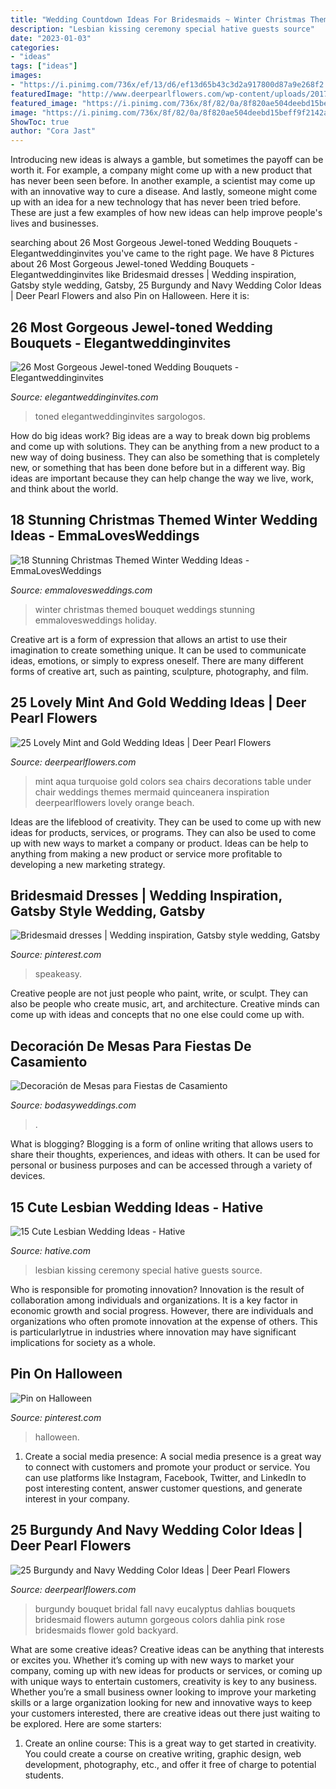 ```yaml
---
title: "Wedding Countdown Ideas For Bridesmaids ~ Winter Christmas Themed Bouquet Weddings Stunning Emmalovesweddings Holiday"
description: "Lesbian kissing ceremony special hative guests source"
date: "2023-01-03"
categories:
- "ideas"
tags: ["ideas"]
images:
- "https://i.pinimg.com/736x/ef/13/d6/ef13d65b43c3d2a917800d87a9e268f2.jpg"
featuredImage: "http://www.deerpearlflowers.com/wp-content/uploads/2017/04/fall-bridal-bouquet-with-eucalyptus-and-burgundy-dahlias.jpg"
featured_image: "https://i.pinimg.com/736x/8f/82/0a/8f820ae504deebd15beff9f2142ad203--gatsby-style-weddings-great-gatsby-wedding.jpg"
image: "https://i.pinimg.com/736x/8f/82/0a/8f820ae504deebd15beff9f2142ad203--gatsby-style-weddings-great-gatsby-wedding.jpg"
ShowToc: true
author: "Cora Jast"
---
```



Introducing new ideas is always a gamble, but sometimes the payoff can be worth it. For example, a company might come up with a new product that has never been seen before. In another example, a scientist may come up with an innovative way to cure a disease. And lastly, someone might come up with an idea for a new technology that has never been tried before. These are just a few examples of how new ideas can help improve people's lives and businesses.

	

		
searching about 26 Most Gorgeous Jewel-toned Wedding Bouquets - Elegantweddinginvites you've came to the right page. We have 8 Pictures about 26 Most Gorgeous Jewel-toned Wedding Bouquets - Elegantweddinginvites like Bridesmaid dresses | Wedding inspiration, Gatsby style wedding, Gatsby, 25 Burgundy and Navy Wedding Color Ideas | Deer Pearl Flowers and also Pin on Halloween. Here it is:
		
    
## 26 Most Gorgeous Jewel-toned Wedding Bouquets - Elegantweddinginvites

<img loading=lazy src="https://www.elegantweddinginvites.com/wedding-blog/wp-content/uploads/2015/12/fall-wedding-colored-jewel-tone-wedding-bouquets.jpg" onerror="this.onerror=null;this.src='https://tse1.mm.bing.net/th?id=OIP.JGoWjl2cLYAM8ERxiscTCgHaLH&amp;pid=15.1';" alt="26 Most Gorgeous Jewel-toned Wedding Bouquets - Elegantweddinginvites">

_Source: elegantweddinginvites.com_

>toned elegantweddinginvites sargologos. 

	

How do big ideas work?
Big ideas are a way to break down big problems and come up with solutions. They can be anything from a new product to a new way of doing business. They can also be something that is completely new, or something that has been done before but in a different way. Big ideas are important because they can help change the way we live, work, and think about the world.

    
## 18 Stunning Christmas Themed Winter Wedding Ideas - EmmaLovesWeddings

<img loading=lazy src="http://emmalovesweddings.com/wp-content/uploads/2017/11/red-and-green-Christmas-themed-wedding-bouquet-for-winter-2017.jpg" onerror="this.onerror=null;this.src='https://tse4.mm.bing.net/th?id=OIP.N2dsPmT7lT3Hd455NOMGIwHaK_&amp;pid=15.1';" alt="18 Stunning Christmas Themed Winter Wedding Ideas - EmmaLovesWeddings">

_Source: emmalovesweddings.com_

>winter christmas themed bouquet weddings stunning emmalovesweddings holiday. 

	

Creative art is a form of expression that allows an artist to use their imagination to create something unique. It can be used to communicate ideas, emotions, or simply to express oneself. There are many different forms of creative art, such as painting, sculpture, photography, and film.

    
## 25 Lovely Mint And Gold Wedding Ideas | Deer Pearl Flowers

<img loading=lazy src="http://www.deerpearlflowers.com/wp-content/uploads/2015/06/Vibrant-under-the-sea-colors-of-reds-yellows-and-orange-mixed-with-turquoise-or-aqua.jpg" onerror="this.onerror=null;this.src='https://tse3.mm.bing.net/th?id=OIP.kIRfL0uLoZld54j_zZ-6_QHaLI&amp;pid=15.1';" alt="25 Lovely Mint and Gold Wedding Ideas | Deer Pearl Flowers">

_Source: deerpearlflowers.com_

>mint aqua turquoise gold colors sea chairs decorations table under chair weddings themes mermaid quinceanera inspiration deerpearlflowers lovely orange beach. 

	

Ideas are the lifeblood of creativity. They can be used to come up with new ideas for products, services, or programs. They can also be used to come up with new ways to market a company or product. Ideas can be help to anything from making a new product or service more profitable to developing a new marketing strategy.

    
## Bridesmaid Dresses | Wedding Inspiration, Gatsby Style Wedding, Gatsby

<img loading=lazy src="https://i.pinimg.com/736x/8f/82/0a/8f820ae504deebd15beff9f2142ad203--gatsby-style-weddings-great-gatsby-wedding.jpg" onerror="this.onerror=null;this.src='https://tse3.mm.bing.net/th?id=OIP.qh6FcqlKdAnYBJ0N_84jiAHaLH&amp;pid=15.1';" alt="Bridesmaid dresses | Wedding inspiration, Gatsby style wedding, Gatsby">

_Source: pinterest.com_

>speakeasy. 

	

Creative people are not just people who paint, write, or sculpt. They can also be people who create music, art, and architecture. Creative minds can come up with ideas and concepts that no one else could come up with.

    
## Decoración De Mesas Para Fiestas De Casamiento

<img loading=lazy src="https://bodasyweddings.com/wp-content/uploads/2016/05/Un-look-glam-para-la-decoracion-de-mesas-para-fiestas-de-casamiento.jpg" onerror="this.onerror=null;this.src='https://tse4.mm.bing.net/th?id=OIP.m2xh1HCTl-ljBzn6cGJacQHaKH&amp;pid=15.1';" alt="Decoración de Mesas para Fiestas de Casamiento">

_Source: bodasyweddings.com_

>. 

	

What is blogging?
Blogging is a form of online writing that allows users to share their thoughts, experiences, and ideas with others. It can be used for personal or business purposes and can be accessed through a variety of devices.

    
## 15 Cute Lesbian Wedding Ideas - Hative

<img loading=lazy src="https://hative.com/wp-content/uploads/2014/11/lesbian-wedding-ideas/2-lesbian-wedding-ideas.jpg" onerror="this.onerror=null;this.src='https://tse1.mm.bing.net/th?id=OIP.wEd2A8CzCXY35FaUi7Gz8wHaLH&amp;pid=15.1';" alt="15 Cute Lesbian Wedding Ideas - Hative">

_Source: hative.com_

>lesbian kissing ceremony special hative guests source. 

	

Who is responsible for promoting innovation?
Innovation is the result of collaboration among individuals and organizations. It is a key factor in economic growth and social progress. However, there are individuals and organizations who often promote innovation at the expense of others. This is particularlytrue in industries where innovation may have significant implications for society as a whole.

    
## Pin On Halloween

<img loading=lazy src="https://i.pinimg.com/736x/ef/13/d6/ef13d65b43c3d2a917800d87a9e268f2.jpg" onerror="this.onerror=null;this.src='https://tse1.mm.bing.net/th?id=OIP.MQp7MdrFBoKyitLmzgnjegHaLH&amp;pid=15.1';" alt="Pin on Halloween">

_Source: pinterest.com_

>halloween. 

	

1. Create a social media presence: A social media presence is a great way to connect with customers and promote your product or service. You can use platforms like Instagram, Facebook, Twitter, and LinkedIn to post interesting content, answer customer questions, and generate interest in your company.

    
## 25 Burgundy And Navy Wedding Color Ideas | Deer Pearl Flowers

<img loading=lazy src="http://www.deerpearlflowers.com/wp-content/uploads/2017/04/fall-bridal-bouquet-with-eucalyptus-and-burgundy-dahlias.jpg" onerror="this.onerror=null;this.src='https://tse2.mm.bing.net/th?id=OIP.XjG8aj-bXxk-wl-EZh-vBgHaLH&amp;pid=15.1';" alt="25 Burgundy and Navy Wedding Color Ideas | Deer Pearl Flowers">

_Source: deerpearlflowers.com_

>burgundy bouquet bridal fall navy eucalyptus dahlias bouquets bridesmaid flowers autumn gorgeous colors dahlia pink rose bridesmaids flower gold backyard. 

	

What are some creative ideas?
Creative ideas can be anything that interests or excites you. Whether it’s coming up with new ways to market your company, coming up with new ideas for products or services, or coming up with unique ways to entertain customers, creativity is key to any business. Whether you’re a small business owner looking to improve your marketing skills or a large organization looking for new and innovative ways to keep your customers interested, there are creative ideas out there just waiting to be explored. Here are some starters: 
1) Create an online course: This is a great way to get started in creativity. You could create a course on creative writing, graphic design, web development, photography, etc., and offer it free of charge to potential students.

